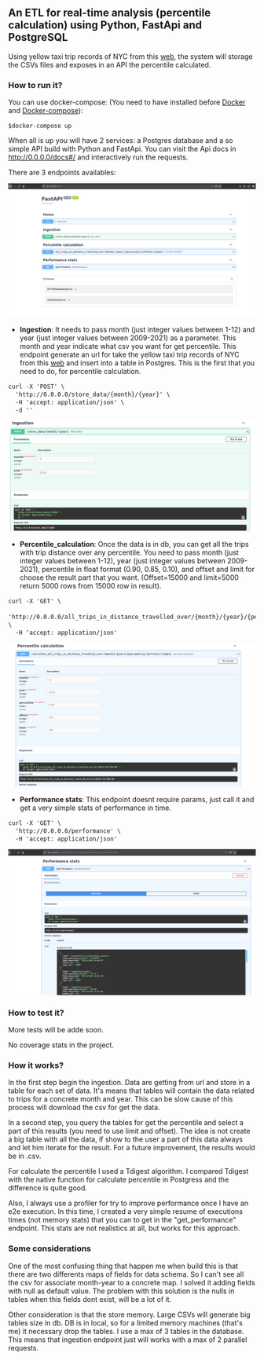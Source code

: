 ## An ETL for real-time analysis (percentile calculation) using Python, FastApi and PostgreSQL ##

Using yellow taxi trip records of NYC from this [web](https://www1.nyc.gov/site/tlc/about/tlc-trip-record-data.page), the system will storage the CSVs files and exposes in an API the percentile calculated.  

### How to run it? ###

You can use docker-compose: (You need to have installed before [Docker](https://docs.docker.com/engine/install/) and [Docker-compose](https://docs.docker.com/compose/install/)):
```
$docker-compose up
```
When all is up you will have 2 services: a Postgres database and a so simple API build with Python and FastApi.
You can visit the Api docs in http://0.0.0.0/docs#/ and interactively run the requests.

There are 3 endpoints availables:

![Image](images/img_1.png?raw=true)

- **Ingestion**: It needs to pass month (just integer values between 1-12) and year (just integer values between 2009-2021) as a parameter. This month and year indicate what csv you want for get percentile. This endpoint generate an url for take the yellow taxi trip records of NYC from this [web](https://www1.nyc.gov/site/tlc/about/tlc-trip-record-data.page) and insert into a table in Postgres. 
This is the first that you need to do, for percentile calculation. 

```
curl -X 'POST' \
  'http://0.0.0.0/store_data/{month}/{year}' \
  -H 'accept: application/json' \
  -d ''
```

![Image](images/img_2.png?raw=true)

- **Percentile_calculation**: Once the data is in db, you can get all the trips with trip distance over any percentile. You need to pass month (just integer values between 1-12), year (just integer values between 2009-2021), percentile in float format (0.90, 0.85, 0.10), and offset and limit for choose the result part that you want. (Offset=15000 and limit=5000 return 5000 rows from 15000 row in result).   

```
curl -X 'GET' \
  'http://0.0.0.0/all_trips_in_distance_travelled_over/{month}/{year}/{percentile}/{offset}/{limit}' \
  -H 'accept: application/json'
```

![Image](images/img_3.png?raw=true)

- **Performance stats**: This endpoint doesnt require params, just call it and get a very simple stats of performance in time.  

```
curl -X 'GET' \
  'http://0.0.0.0/performance' \
  -H 'accept: application/json'
```

![Image](images/img_4.png?raw=true)

### How to test it? ###
More tests will be adde soon. 

No coverage stats in the project.

### How it works? ###
In the first step begin the ingestion. Data are getting from url and store in a table for each set of data. It's means that tables will contain the data related to trips for a concrete month and year. This can be slow cause of this process will download the csv for get the data. 

In a second step, you query the tables for get the percentile and select a part of this results (you need to use limit and offset). The idea is not create a big table with all the data, if show to the user a part of this data always
and let him iterate for the result. For a future improvement, the results would be in .csv.

For calculate the percentile I used a Tdigest algorithm. I compared Tdigest with the native function for calculate 
percentile in Postgress and the difference is quite good.  

Also, I always use a profiler for try to improve performance once I have an e2e execution. In this time, I created a very simple resume of executions times (not memory stats) that you can to get in the "get_performance" endpoint. This stats are not realistics at all, but works for this approach.   

### Some considerations ###
One of the most confusing thing that happen me when build this is that there are two differents maps of fields for data
schema.
So I can't see all the csv for associate month-year to a concrete map. I solved it adding fields with null as default value. The problem with this solution is the nulls in tables when this fields dont exist, will be a lot of it. 

Other consideration is that the store memory. Large CSVs will generate big tables size in db. DB is in local, so for 
a limited memory machines (that's me) it necessary drop the tables. I use a max of 3 tables in the database. This means that ingestion endpoint just will works with a max of 2 parallel requests.

